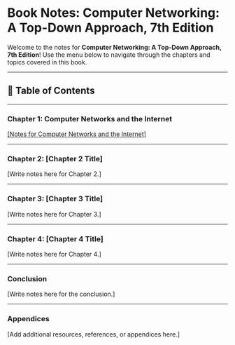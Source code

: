 # Book Notes: Computer Networking: A Top-Down Approach, 7th Edition

Welcome to the notes for **Computer Networking: A Top-Down Approach, 7th Edition**! Use the menu below to navigate through the chapters and topics covered in this book.

---

## 📖 Table of Contents
---

### Chapter 1: Computer Networks and the Internet
[[Notes for Computer Networks and the Internet]](https://github.com/QinWenYan1/Notes-from-Computer-Networking-A-Top-Down-Approach/tree/main/Chapter1)

---

### Chapter 2: [Chapter 2 Title]
[Write notes here for Chapter 2.]

---

### Chapter 3: [Chapter 3 Title]
[Write notes here for Chapter 3.]

---

### Chapter 4: [Chapter 4 Title]
[Write notes here for Chapter 4.]

---

### Conclusion
[Write notes here for the conclusion.]

---

### Appendices
[Add additional resources, references, or appendices here.]

